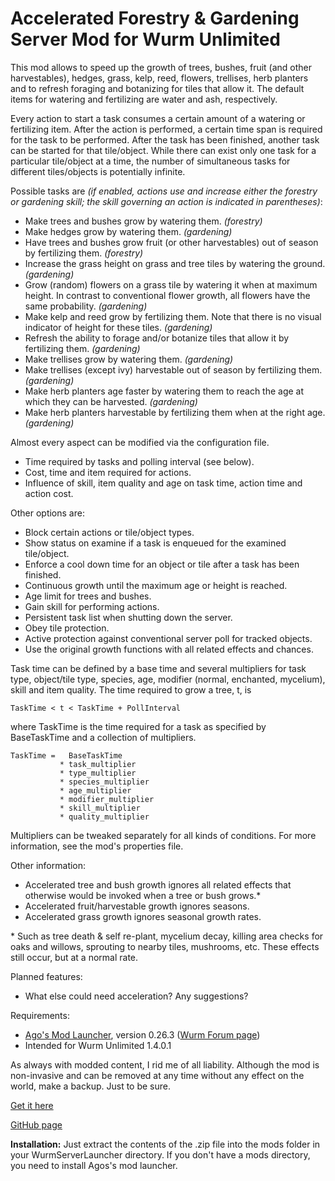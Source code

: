 # Accelerated Forestry & Gardening Server Mod for Wurm Unlimited

This mod allows to speed up the growth of trees, bushes, fruit (and
other harvestables), hedges, grass, kelp, reed, flowers, trellises,
herb planters and to refresh foraging and botanizing for tiles that
allow it. The default items for watering and fertilizing are water and
ash, respectively.

Every action to start a task consumes a certain amount of a watering or
fertilizing item. After the action is performed, a certain time span is
required for the task to be performed. After the task has been finished,
another task can be started for that tile/object. While there can exist
only one task for a particular tile/object at a time, the number of
simultaneous tasks for different tiles/objects is potentially infinite.

Possible tasks are *(if enabled, actions use and increase either the
forestry or gardening skill; the skill governing an action is indicated
in parentheses)*:

* Make trees and bushes grow by watering them. *(forestry)*
* Make hedges grow by watering them. *(gardening)*
* Have trees and bushes grow fruit (or other harvestables) out of season
by fertilizing them. *(forestry)*
* Increase the grass height on grass and tree tiles by watering the
ground. *(gardening)*
* Grow (random) flowers on a grass tile by watering it when at maximum 
height. In contrast to conventional flower growth, all flowers have the
same probability. *(gardening)*
* Make kelp and reed grow by fertilizing them. Note that there is no
visual indicator of height for these tiles. *(gardening)*
* Refresh the ability to forage and/or botanize tiles that allow it by
fertilizing them. *(gardening)*
* Make trellises grow by watering them. *(gardening)*
* Make trellises (except ivy) harvestable out of season by fertilizing
them. *(gardening)*
* Make herb planters age faster by watering them to reach the age at
which they can be harvested. *(gardening)*
* Make herb planters harvestable by fertilizing them when at the right
age. *(gardening)*

Almost every aspect can be modified via the configuration file.

* Time required by tasks and polling interval (see below).
* Cost, time and item required for actions.
* Influence of skill, item quality and age on task time, action 
time and action cost.

Other options are:

* Block certain actions or tile/object types.
* Show status on examine if a task is enqueued for the examined
tile/object.
* Enforce a cool down time for an object or tile after a task has been
finished.
* Continuous growth until the maximum age or height is reached.
* Age limit for trees and bushes.
* Gain skill for performing actions.
* Persistent task list when shutting down the server.
* Obey tile protection.
* Active protection against conventional server poll for tracked 
objects.
* Use the original growth functions with all related effects and 
chances.

Task time can be defined by a base time and several multipliers for
task type, object/tile type, species, age, modifier (normal, enchanted,
mycelium), skill and item quality. The time required to grow a tree, t,
is

    TaskTime < t < TaskTime + PollInterval

where TaskTime is the time required for a task as specified by
BaseTaskTime and a collection of multipliers.

    TaskTime =   BaseTaskTime 
               * task_multiplier
               * type_multiplier
               * species_multiplier 
               * age_multiplier
               * modifier_multiplier
               * skill_multiplier
               * quality_multiplier

Multipliers can be tweaked separately for all kinds of conditions. For 
more information, see the mod's properties file.

Other information:

* Accelerated tree and bush growth ignores all related effects that 
otherwise would be invoked when a tree or bush grows.\*
* Accelerated fruit/harvestable growth ignores seasons.
* Accelerated grass growth ignores seasonal growth rates.

\* Such as tree death & self re-plant, mycelium decay, killing area 
checks for oaks and willows, sprouting to nearby tiles, mushrooms, etc.
These effects still occur, but at a normal rate.

Planned features:

* What else could need acceleration? Any suggestions?

Requirements:

* [Ago's Mod Launcher](https://github.com/ago1024/WurmServerModLauncher), version 0.26.3 ([Wurm Forum page](http://forum.wurmonline.com/index.php?/topic/133085-released-server-mod-loader-priest-crops-seasons-server-packs-bag-of-holding/))
* Intended for Wurm Unlimited 1.4.0.1

As always with modded content, I rid me of all liability. Although the 
mod is non-invasive and can be removed at any time without any effect on 
the world, make a backup. Just to be sure.

[Get it here](https://github.com/gensekiel/modtreefarm/releases/latest)

[GitHub page](https://github.com/gensekiel/modtreefarm)

**Installation:** Just extract the contents of the .zip file into the 
mods folder in your WurmServerLauncher directory. If you don't have a 
mods directory, you need to install Agos's mod launcher. 
